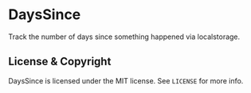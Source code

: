 # DaysSince

Track the number of days since something happened via localstorage.

## License & Copyright

DaysSince is licensed under the MIT license. See `LICENSE` for more info.
